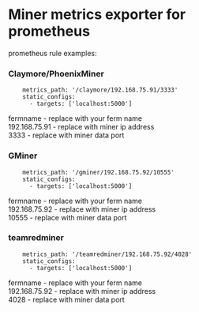 # Miner metrics exporter for prometheus
prometheus rule examples:<br>

### Claymore/PhoenixMiner
```  - job_name: 'fermname'
    metrics_path: '/claymore/192.168.75.91/3333'
    static_configs:
      - targets: ['localhost:5000'] 
```

fermname - replace with your ferm name<br>
192.168.75.91 - replace with miner ip address <br>
3333 - replace with miner data port<br>


### GMiner
```  - job_name: 'mini'
    metrics_path: '/gminer/192.168.75.92/10555'
    static_configs:
      - targets: ['localhost:5000'] 
```

fermname - replace with your ferm name<br>
192.168.75.92 - replace with miner ip address <br>
10555 - replace with miner data port<br>




### teamredminer
```  - job_name: 'mini'
    metrics_path: '/teamredminer/192.168.75.92/4028'
    static_configs:
      - targets: ['localhost:5000']
```

fermname - replace with your ferm name<br>
192.168.75.92 - replace with miner ip address <br>
4028 - replace with miner data port<br>
